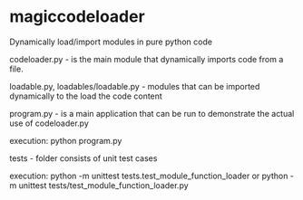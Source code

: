 # magiccodeloader
Dynamically load/import modules in pure python code

codeloader.py - is the main module that dynamically imports code from a file.

loadable.py, loadables/loadable.py - modules that can be imported dynamically to the load the code content

program.py - is a main application that can be run to demonstrate the actual use of codeloader.py

execution:
python program.py

tests - folder consists of unit test cases

execution:
python -m unittest tests.test_module_function_loader
or
python -m unittest tests/test_module_function_loader.py

